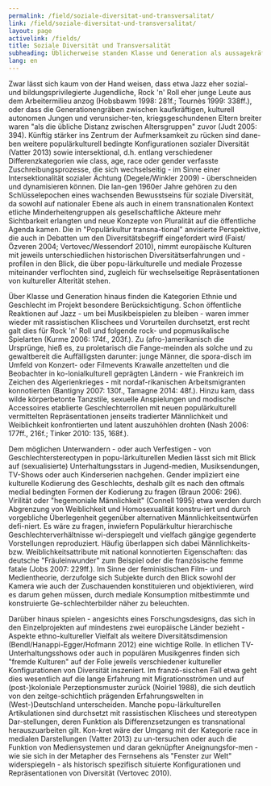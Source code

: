 ```yaml
---
permalink: /field/soziale-diversitat-und-transversalitat/
link: /field/soziale-diversitat-und-transversalitat/
layout: page
activelink: /fields/
title: Soziale Diversität und Transversalität
subheading: Üblicherweise standen Klasse und Generation als aussagekräftige Gruppen- oder Persönlich-keitsmerkmale im Fokus der langen 1960er Jahre. 
lang: en
---
```



<!-- more -->
Zwar lässt sich kaum von der Hand weisen, dass etwa Jazz eher sozial- und bildungsprivilegierte Jugendliche, Rock 'n' Roll eher junge Leute aus dem Arbeitermilieu anzog (Hobsbawm 1998: 281f.; Tournès 1999: 338ff.), oder dass die Generationengräben zwischen kaufkräftigen, kulturell autonomen Jungen und verunsicher-ten, kriegsgeschundenen Eltern breiter waren "als die übliche Distanz zwischen Altersgruppen" zuvor (Judt 2005: 394). Künftig stärker ins Zentrum der Aufmerksamkeit zu rücken sind dane-ben weitere populärkulturell bedingte Konfigurationen sozialer Diversität (Vatter 2013) sowie intersektional, d.h. entlang verschiedener Differenzkategorien wie class, age, race oder gender verfasste Zuschreibungsprozesse, die sich wechselseitig - im Sinne einer Intersektionalität sozialer Ächtung (Degele/Winkler 2009) - überschneiden und dynamisieren können. Die lan-gen 1960er Jahre gehören zu den Schlüsselepochen eines wachsenden Bewusstseins für soziale Diversität, da sowohl auf nationaler Ebene als auch in einem transnationalen Kontext etliche Minderheitengruppen als gesellschaftliche Akteure mehr Sichtbarkeit erlangten und neue Konzepte von Pluralität auf die öffentliche Agenda kamen. Die in "Populärkultur transna-tional" anvisierte Perspektive, die auch in Debatten um den Diversitätsbegriff eingefordert wird (Faist/Özveren 2004; Vertovec/Wessendorf 2010), nimmt europäische Kulturen mit jeweils unterschiedlichen historischen Diversitätserfahrungen und -profilen in den Blick, die über popu-lärkulturelle und mediale Prozesse miteinander verflochten sind, zugleich für wechselseitige Repräsentationen von kultureller Alterität stehen.


Über Klasse und Generation hinaus finden die Kategorien Ethnie und Geschlecht im Projekt besondere Berücksichtigung. Schon öffentliche Reaktionen auf Jazz - um bei Musikbeispielen zu bleiben - waren immer wieder mit rassistischen Klischees und Vorurteilen durchsetzt, erst recht galt dies für Rock 'n' Roll und folgende rock- und popmusikalische Spielarten (Kurme 2006: 174f., 203f.). Zu (afro-)amerikanisch die Ursprünge, hieß es, zu proletarisch die Fange-meinden als solche und zu gewaltbereit die Auffälligsten darunter: junge Männer, die spora-disch im Umfeld von Konzert- oder Filmevents Krawalle anzettelten und die Beobachter in ko-lonialkulturell geprägten Ländern - wie Frankreich im Zeichen des Algerienkrieges - mit nordaf-rikanischen Arbeitsmigranten konnotierten (Bantigny 2007: 130f., Tamagne 2014: 48f.). Hinzu kam, dass wilde körperbetonte Tanzstile, sexuelle Anspielungen und modische Accessoires etablierte Geschlechterrollen mit neuen populärkulturell vermittelten Repräsentationen jenseits tradierter Männlichkeit und Weiblichkeit konfrontierten und latent auszuhöhlen drohten (Nash 2006: 177ff., 216f.; Tinker 2010: 135, 168f.).


Dem möglichen Unterwandern - oder auch Verfestigen - von Geschlechterstereotypen in popu-lärkulturellen Medien lässt sich mit Blick auf (sexualisierte) Unterhaltungsstars in Jugend-medien, Musiksendungen, TV-Shows oder auch Kinderserien nachgehen. Gender impliziert eine kulturelle Kodierung des Geschlechts, deshalb gilt es nach den oftmals medial bedingten Formen der Kodierung zu fragen (Braun 2006: 296). Virilität oder "hegemoniale Männlichkeit" (Connell 1995) etwa werden durch Abgrenzung von Weiblichkeit und Homosexualität konstru-iert und durch vorgebliche Überlegenheit gegenüber alternativen Männlichkeitsentwürfen defi-niert. Es wäre zu fragen, inwiefern Populärkultur hierarchische Geschlechterverhältnisse wi-derspiegelt und vielfach gängige gegenderte Vorstellungen reproduziert. Häufig überlappen sich dabei Männlichkeits- bzw. Weiblichkeitsattribute mit national konnotierten Eigenschaften: das deutsche "Fräuleinwunder" zum Beispiel oder die französische femme fatale (Jobs 2007: 229ff.). Im Sinne der feministischen Film- und Medientheorie, derzufolge sich Subjekte durch den Blick sowohl der Kamera wie auch der Zuschauenden konstituieren und objektivieren, wird es darum gehen müssen, durch mediale Konsumption mitbestimmte und konstruierte Ge-schlechterbilder näher zu beleuchten.


Darüber hinaus spielen - angesichts eines Forschungsdesigns, das sich in den Einzelprojekten auf mindestens zwei europäische Länder bezieht - Aspekte ethno-kultureller Vielfalt als weitere Diversitätsdimension (Bendl/Hanappi-Egger/Hofmann 2012) eine wichtige Rolle. In etlichen TV-Unterhaltungsshows oder auch in populären Musikgenres finden sich "fremde Kulturen" auf der Folie jeweils verschiedener kultureller Konfigurationen von Diversität inszeniert. Im franzö-sischen Fall etwa geht dies wesentlich auf die lange Erfahrung mit Migrationsströmen und auf (post-)koloniale Perzeptionsmuster zurück (Noiriel 1988), die sich deutlich von den zeitge-schichtlich prägenden Erfahrungswelten in (West-)Deutschland unterscheiden. Manche popu-lärkulturellen Artikulationen sind durchsetzt mit rassistischen Klischees und stereotypen Dar-stellungen, deren Funktion als Differenzsetzungen es transnational herauszuarbeiten gilt. Kon-kret wäre der Umgang mit der Kategorie race in medialen Darstellungen (Vatter 2013) zu un-tersuchen oder auch die Funktion von Mediensystemen und daran geknüpfter Aneignungsfor-men - wie sie sich in der Metapher des Fernsehens als "Fenster zur Welt" widerspiegeln - als historisch spezifisch situierte Konfigurationen und Repräsentationen von Diversität (Vertovec 2010).
